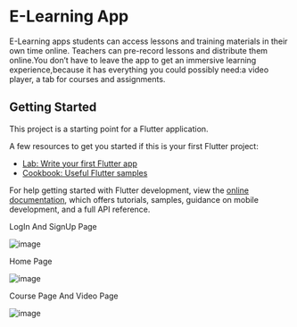 # E-Learning App

E-Learning apps students can access lessons and training materials in their own time online.
Teachers can pre-record lessons and distribute them online.You don’t have to leave the app to get an immersive learning experience,because it has everything you could possibly need:a video player, a tab for courses and assignments. 

## Getting Started

This project is a starting point for a Flutter application.

A few resources to get you started if this is your first Flutter project:

- [Lab: Write your first Flutter app](https://docs.flutter.dev/get-started/codelab)
- [Cookbook: Useful Flutter samples](https://docs.flutter.dev/cookbook)

For help getting started with Flutter development, view the
[online documentation](https://docs.flutter.dev/), which offers tutorials,
samples, guidance on mobile development, and a full API reference.

LogIn And SignUp Page

![image](https://github.com/Sudharsan009/E-Learning-App-in-Flutter/assets/117801088/96ad7c63-e80a-484f-9c9e-19cda30110e8)

Home Page

![image](https://github.com/Sudharsan009/E-Learning-App-in-Flutter/assets/117801088/83dde84d-c2f8-49e4-b6a2-fc55e48f3793)

Course Page And Video Page

![image](https://github.com/Sudharsan009/E-Learning-App-in-Flutter/assets/117801088/a727214b-10a0-429d-bce5-409f18178427)
